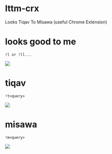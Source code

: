 lttm-crx
========

Looks Tiqav To Misawa (useful Chrome Extension)


# looks good to me

```
!l or !ll...
```

![](https://github.com/fukayatsu/lttm-crx/blob/master/screenshots/3dfd64155af79faf6adb475c9a2496fe.gif?raw=true)

# tiqav

```
!t<query>
```

![](https://github.com/fukayatsu/lttm-crx/raw/master/screenshots/50e9810b792c4c6e3f101b9f15775fb1.gif?raw=true)

# misawa

```
!m<query>
```

![](https://github.com/fukayatsu/lttm-crx/raw/master/screenshots/aa9abf5ac92c6a6f91bec43da672a428.gif?raw=true)

